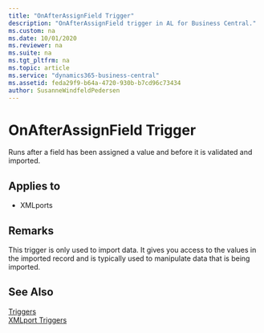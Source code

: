 ```yaml
---
title: "OnAfterAssignField Trigger"
description: "OnAfterAssignField trigger in AL for Business Central."
ms.custom: na
ms.date: 10/01/2020
ms.reviewer: na
ms.suite: na
ms.tgt_pltfrm: na
ms.topic: article
ms.service: "dynamics365-business-central"
ms.assetid: feda29f9-b64a-4720-930b-b7cd96c73434
author: SusanneWindfeldPedersen
---
```


# OnAfterAssignField Trigger
Runs after a field has been assigned a value and before it is validated and imported.  

## Applies to  
- XMLports  

## Remarks  
This trigger is only used to import data. It gives you access to the values in the imported record and is typically used to manipulate data that is being imported.  

## See Also  
 [Triggers](devenv-triggers.md)  
 [XMLport Triggers](devenv-xmlport-triggers.md)  